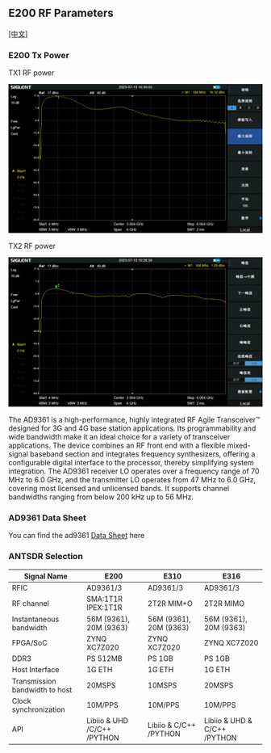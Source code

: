 ## E200 RF Parameters
[[中文]](../../../cn/device_and_usage_manual/ANTSDR_E_Series_Module/ANTSDR_E200_Reference_Manual/AntsdrE200_RF_parameters_cn.html)


### E200 Tx Power
TX1 RF power

![e200](./ANTSDR_E200_Reference_Manual.assets/e200_tx1_power.png)

TX2 RF power

![e200](./ANTSDR_E200_Reference_Manual.assets/e200_tx2_power.png)

The AD9361 is a high-performance, highly integrated RF Agile Transceiver™ designed for 3G and 4G base station applications. Its programmability and wide bandwidth make it an ideal choice for a variety of transceiver applications. The device combines an RF front end with a flexible mixed-signal baseband section and integrates frequency synthesizers, offering a configurable digital interface to the processor, thereby simplifying system integration. The AD9361 receiver LO operates over a frequency range of 70 MHz to 6.0 GHz, and the transmitter LO operates from 47 MHz to 6.0 GHz, covering most licensed and unlicensed bands. It supports channel bandwidths ranging from below 200 kHz up to 56 MHz.

### AD9361 Data Sheet

You can find the ad9361 [Data Sheet](https://www.analog.com/en/products/ad9361.html) here

### ANTSDR Selection

| Signal Name                      | E200                        | E310                     | E316                            |
| -------------                    | ----------                  | --------------           | ----------                      | 
| RFIC                             | AD9361/3                    |   AD9361/3               |AD9361/3                         | 
| RF channel                       | SMA:1T1R IPEX:1T1R          |2T2R MIM+O                 |2T2R MIMO                        |
| Instantaneous bandwidth          |56M (9361), 20M (9363)       |56M (9361), 20M (9363)    |56M (9361), 20M (9363)           |
| FPGA/SoC                         | ZYNQ XC7Z020                | ZYNQ XC7Z020             |ZYNQ XC7Z020                     |
| DDR3                             |PS 512MB                     | PS 1GB                   | PS 1GB                          |  
| Host Interface                   | 1G ETH                      | 1G ETH                   |1G ETH                           |        
| Transmission bandwidth to host   | 20MSPS                      | 10MSPS                   | 20MSPS                          |        
|Clock synchronization             | 10M/PPS                     | 10M/PPS                  | 10M/PPS                         |   
| API                              | Libiio & UHD /C/C++ /PYTHON | Libiio &  C/C++ /PYTHON  |   Libiio & UHD & C/C++ /PYTHON  |     

